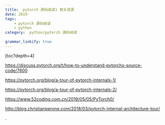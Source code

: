 ```yaml
---
title:  pytorch 源码阅读1 相关资源
date: 2019- 
tags:
    - pytorch 源码阅读
    - python
category:  python/pytorch 源码阅读
 
grammar_linkify: true
---
```


[toc?depth=4]



https://discuss.pytorch.org/t/how-to-understand-pytorchs-source-code/7600

https://pytorch.org/blog/a-tour-of-pytorch-internals-1/

https://pytorch.org/blog/a-tour-of-pytorch-internals-2/
 
 
 https://www.52coding.com.cn/2019/05/05/PyTorch0/


http://blog.christianperone.com/2018/03/pytorch-internal-architecture-tour/
 
 
 
 .